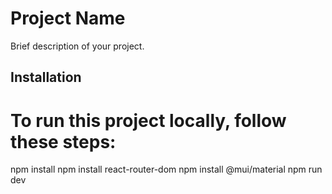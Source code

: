 # Project Name

Brief description of your project.
## Installation

# To run this project locally, follow these steps:
npm install 
npm install react-router-dom
npm install @mui/material
npm run dev
